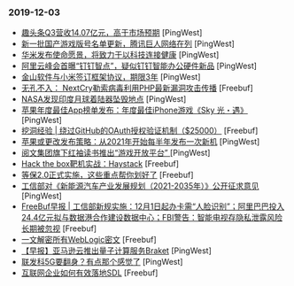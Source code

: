 ### 2019-12-03

* [趣头条Q3营收14.07亿元，高于市场预期](https://www.pingwest.com/w/199148) [PingWest]
* [新一批国产游戏版号名单更新，腾讯巨人网络在列](https://www.pingwest.com/w/199144) [PingWest]
* [华米发布使命愿景，将致力于以科技连接健康](https://www.pingwest.com/w/199142) [PingWest]
* [阿里云峰会首曝“钉钉智点”，疑似钉钉智能办公硬件新品](https://www.pingwest.com/w/199135) [PingWest]
* [金山软件与小米签订框架协议，期限3年](https://www.pingwest.com/w/199127) [PingWest]
* [无孔不入： NextCry勒索病毒利用PHP最新漏洞攻击传播](https://www.freebuf.com/articles/system/220742.html) [Freebuf]
* [NASA发现印度月球着陆器坠毁地点](https://www.pingwest.com/w/199119) [PingWest]
* [苹果年度最佳App榜单发布：年度最佳iPhone游戏《Sky 光・遇》](https://www.pingwest.com/w/199113) [PingWest]
* [挖洞经验 | 绕过GitHub的OAuth授权验证机制（$25000）](https://www.freebuf.com/vuls/219682.html) [Freebuf]
* [苹果或更改发布策略：从2021年开始每半年发布一次新机](https://www.pingwest.com/w/199093) [PingWest]
* [阅文集团旗下红袖读书推出“游戏开放平台” ](https://www.pingwest.com/w/199091) [PingWest]
* [Hack the box靶机实战：Haystack](https://www.freebuf.com/articles/web/219163.html) [Freebuf]
* [等保2.0正式实施，这些重点帮你划好了](https://www.freebuf.com/articles/es/221788.html) [Freebuf]
* [工信部对《新能源汽车产业发展规划（2021-2035年）》公开征求意见](https://www.pingwest.com/w/199078) [PingWest]
* [FreeBuf早报 | 工信部新规实施：12月1日起办卡需“人脸识别”；阿里巴巴投入24.4亿元拟与数据港合作建设数据中心；FBI警告：智能电视存隐私泄露风险 长期被忽视](https://www.freebuf.com/news/221692.html) [Freebuf]
* [一文解密所有WebLogic密文](https://www.freebuf.com/articles/web/220147.html) [Freebuf]
* [【早报】亚马逊云推出量子计算服务Braket](https://www.pingwest.com/w/199054) [PingWest]
* [联发科5G要翻身？有点那个感觉了](https://www.pingwest.com/a/198592) [PingWest]
* [互联网企业如何有效落地SDL](https://www.freebuf.com/articles/es/220410.html) [Freebuf]
